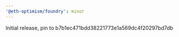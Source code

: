 ```yaml
---
'@eth-optimism/foundry': minor
---
```


Initial release, pin to b7b1ec471bdd38221773e1a569dc4f20297bd7db
